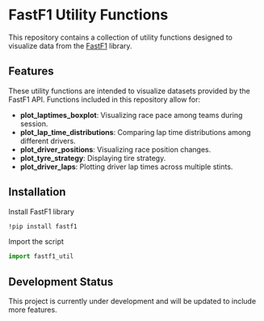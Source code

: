 # FastF1 Utility Functions

This repository contains a collection of utility functions designed to visualize data from the [FastF1](https://docs.fastf1.dev/) library.

## Features

These utility functions are intended to visualize datasets provided by the FastF1 API. Functions included in this repository allow for:

- **plot_laptimes_boxplot**: Visualizing race pace among teams during session.
- **plot_lap_time_distributions**: Comparing lap time distributions among different drivers.
- **plot_driver_positions**: Visualizing race position changes.
- **plot_tyre_strategy**: Displaying tire strategy.
- **plot_driver_laps**: Plotting driver lap times across multiple stints.

## Installation

Install FastF1 library 

```bash
!pip install fastf1
```

Import the script

```python
import fastf1_util
```

## Development Status

This project is currently under development and will be updated to include more features.
